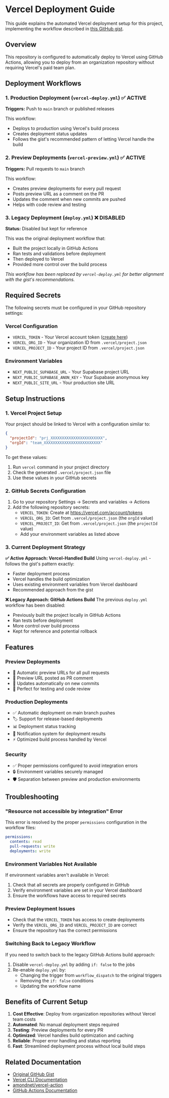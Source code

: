 # Vercel Deployment Guide

This guide explains the automated Vercel deployment setup for this project, implementing the workflow described in [this GitHub gist](https://gist.github.com/ky28059/1c9af929a9030105da8cf00006b50484).

## Overview

This repository is configured to automatically deploy to Vercel using GitHub Actions, allowing you to deploy from an organization repository without requiring Vercel's paid team plan.

## Deployment Workflows

### 1. Production Deployment (`vercel-deploy.yml`) ✅ ACTIVE

**Triggers:** Push to `main` branch or published releases

This workflow:
- Deploys to production using Vercel's build process
- Creates deployment status updates
- Follows the gist's recommended pattern of letting Vercel handle the build

### 2. Preview Deployments (`vercel-preview.yml`) ✅ ACTIVE

**Triggers:** Pull requests to `main` branch

This workflow:
- Creates preview deployments for every pull request
- Posts preview URL as a comment on the PR
- Updates the comment when new commits are pushed
- Helps with code review and testing

### 3. Legacy Deployment (`deploy.yml`) ❌ DISABLED

**Status:** Disabled but kept for reference

This was the original deployment workflow that:
- Built the project locally in GitHub Actions
- Ran tests and validations before deployment
- Then deployed to Vercel
- Provided more control over the build process

*This workflow has been replaced by `vercel-deploy.yml` for better alignment with the gist's recommendations.*

## Required Secrets

The following secrets must be configured in your GitHub repository settings:

### Vercel Configuration
- `VERCEL_TOKEN` - Your Vercel account token ([create here](https://vercel.com/account/tokens))
- `VERCEL_ORG_ID` - Your organization ID from `.vercel/project.json`
- `VERCEL_PROJECT_ID` - Your project ID from `.vercel/project.json`

### Environment Variables
- `NEXT_PUBLIC_SUPABASE_URL` - Your Supabase project URL
- `NEXT_PUBLIC_SUPABASE_ANON_KEY` - Your Supabase anonymous key
- `NEXT_PUBLIC_SITE_URL` - Your production site URL

## Setup Instructions

### 1. Vercel Project Setup

Your project should be linked to Vercel with a configuration similar to:
```json
{
  "projectId": "prj_XXXXXXXXXXXXXXXXXXXXXXX",
  "orgId": "team_XXXXXXXXXXXXXXXXXXXXXXXXX"
}
```

To get these values:
1. Run `vercel` command in your project directory
2. Check the generated `.vercel/project.json` file
3. Use these values in your GitHub secrets

### 2. GitHub Secrets Configuration

1. Go to your repository Settings → Secrets and variables → Actions
2. Add the following repository secrets:
   - `VERCEL_TOKEN`: Create at https://vercel.com/account/tokens
   - `VERCEL_ORG_ID`: Get from `.vercel/project.json` (the `orgId` value)
   - `VERCEL_PROJECT_ID`: Get from `.vercel/project.json` (the `projectId` value)
   - Add your environment variables as listed above

### 3. Current Deployment Strategy

**✅ Active Approach: Vercel-Handled Build**
Using `vercel-deploy.yml` - follows the gist's pattern exactly:
- Faster deployment process
- Vercel handles the build optimization
- Uses existing environment variables from Vercel dashboard
- Recommended approach from the gist

**❌ Legacy Approach: GitHub Actions Build**
The previous `deploy.yml` workflow has been disabled:
- Previously built the project locally in GitHub Actions
- Ran tests before deployment
- More control over build process
- Kept for reference and potential rollback

## Features

### Preview Deployments
- 🚀 Automatic preview URLs for all pull requests
- 💬 Preview URL posted as PR comment
- 🔄 Updates automatically on new commits
- 🧪 Perfect for testing and code review

### Production Deployments
- ✅ Automatic deployment on main branch pushes
- 🏷️ Support for release-based deployments
- 📊 Deployment status tracking
- 🔔 Notification system for deployment results
- ⚡ Optimized build process handled by Vercel

### Security
- ✅ Proper permissions configured to avoid integration errors
- 🔒 Environment variables securely managed
- 🛡️ Separation between preview and production environments

## Troubleshooting

### "Resource not accessible by integration" Error
This error is resolved by the proper `permissions` configuration in the workflow files:
```yaml
permissions:
  contents: read
  pull-requests: write
  deployments: write
```

### Environment Variables Not Available
If environment variables aren't available in Vercel:
1. Check that all secrets are properly configured in GitHub
2. Verify environment variables are set in your Vercel dashboard
3. Ensure the workflows have access to required secrets

### Preview Deployment Issues
- Check that the `VERCEL_TOKEN` has access to create deployments
- Verify the `VERCEL_ORG_ID` and `VERCEL_PROJECT_ID` are correct
- Ensure the repository has the correct permissions

### Switching Back to Legacy Workflow
If you need to switch back to the legacy GitHub Actions build approach:
1. Disable `vercel-deploy.yml` by adding `if: false` to the jobs
2. Re-enable `deploy.yml` by:
   - Changing the trigger from `workflow_dispatch` to the original triggers
   - Removing the `if: false` conditions
   - Updating the workflow name

## Benefits of Current Setup

1. **Cost Effective**: Deploy from organization repositories without Vercel team costs
2. **Automated**: No manual deployment steps required
3. **Testing**: Preview deployments for every PR
4. **Optimized**: Vercel handles build optimization and caching
5. **Reliable**: Proper error handling and status reporting
6. **Fast**: Streamlined deployment process without local build steps

## Related Documentation

- [Original GitHub Gist](https://gist.github.com/ky28059/1c9af929a9030105da8cf00006b50484)
- [Vercel CLI Documentation](https://vercel.com/docs/cli)
- [amondnet/vercel-action](https://github.com/amondnet/vercel-action)
- [GitHub Actions Documentation](https://docs.github.com/en/actions)
